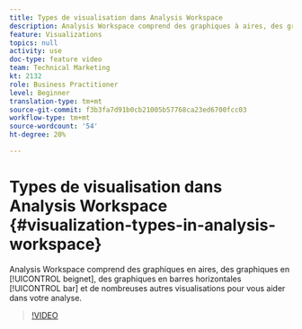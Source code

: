 ```yaml
---
title: Types de visualisation dans Analysis Workspace
description: Analysis Workspace comprend des graphiques à aires, des graphiques en anneau, des graphiques à barres horizontales et de nombreuses autres visualisations pour vous aider à gérer votre analyse.
feature: Visualizations
topics: null
activity: use
doc-type: feature video
team: Technical Marketing
kt: 2132
role: Business Practitioner
level: Beginner
translation-type: tm+mt
source-git-commit: f3b3fa7d91b0cb21005b57768ca23ed6700fcc03
workflow-type: tm+mt
source-wordcount: '54'
ht-degree: 20%

---
```



# Types de visualisation dans Analysis Workspace {#visualization-types-in-analysis-workspace}

Analysis Workspace comprend des graphiques en aires, des graphiques en [!UICONTROL beignet], des graphiques en barres horizontales [!UICONTROL bar] et de nombreuses autres visualisations  pour vous aider dans votre analyse.

>[!VIDEO](https://video.tv.adobe.com/v/23994/?quality=12)
